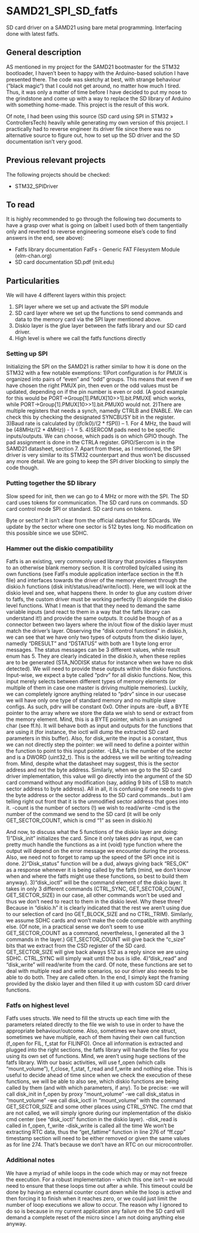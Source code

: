 # SAMD21_SPI_SD_fatfs
SD card driver on a SAMD21 using bare metal programming. Interfacing done with latest fatfs.

## General description
AS mentioned in my project for the SAMD21 bootmaster for the STM32 bootloader, I haven’t been to happy with the Arduino-based solution I have presented there. The code was sketchy at best, with strange behaviour (“black magic“) that I could not get around, no matter how much I tired. Thus, it was only a matter of time before I have decided to put my nose to the grindstone and come up with a way to replace the SD library of Arduino with something home-made. This project is the result of this work.

Of note, I had been using this source (SD card using SPI in STM32 » ControllersTech) heavily while generating my own version of this project. I practically had to reverse engineer its driver file since there was no alternative source to figure out, how to set up the SD driver and the SD documentation isn’t very good.

## Previous relevant projects
The following projects should be checked:

-	STM32_SPIDriver

## To read
It is highly recommended to go through the following two documents to have a grasp over what is going on (albeit I used both of them tangentially only and reverted to reverse engineering someone else’s code to find answers in the end, see above):

-	Fatfs library documentation FatFs - Generic FAT Filesystem Module (elm-chan.org)
-	SD card documentation SD.pdf (mit.edu)

## Particularities
We will have 4 different layers within this project:

1) SPI layer where we set up and activate the SPI module
2) SD card layer where we set up the functions to send commands and data to the memory card via the SPI layer mentioned above.
3) Diskio layer is the glue layer between the fatfs library and our SD card driver.
4) High level is where we call the fatfs functions directly

### Setting up SPI
Initializing the SPI on the SAMD21 is rather similar to how it is done on the STM32 with a few notable exemptions:
1)Port configuration is for PMUX is organized into pairs of “even” and “odd” groups. This means that even if we have chosen the right PMUX pin, then even or the odd values must be updated, depending on if the pin number is even or odd. (A good example for this would be 
PORT->Group[1].PMUX[10>>1].bit.PMUXE
which works, while
PORT->Group[1].PMUX[10>>1].bit.PMUXO
would not.
2)There are multiple registers that needs a synch, namedly CTRLB and ENABLE. We can check this by checking the designated SYNCBUSY bit in the register.
3)Baud rate is calculated by ((fclk0)/(2 * fSPI)) – 1. For 4 MHz, the baud will be (48MHz/(2 * 4MHz)) - 1 = 5.
4)SERCOM pads need to be specific inputs/outputs. We can choose, which pads is on which GPIO though. The pad assignment is done in the CTRLA register. GPIO/Sercom is in the SAMD21 datasheet, section 7.
Apart from these, as I mentioned, the SPI driver is very similar to its STM32 counterpart and thus won’t be discussed any more detail. We are going to keep the SPI driver blocking to simply the code though.

### Putting together the SD library

Slow speed for init, then we can go to 4 MHz or more with the SPI.
The SD card uses tokens for communication.
The SD card runs on commands.
SD card control mode SPI or standard.
SD card runs on tokens.

Byte or sector? It isn’t clear from the official datasheet for SDcards.
We update by the sector where one sector is 512 bytes long. No modification on this possible since we use SDHC.


### Hammer out the diskio compatibility
Fatfs is an existing, very commonly used library that provides a filesystem to an otherwise blank memory section. It is controlled by/called using its own functions (see FatFs module application interface section in the ff.h file) and interfaces towards the driver of the memory element through the diskio.h functions (disk init/status/read/write/ioctl). Here, we will look at the diskio level and see, what happens there.
In order to glue any custom driver to fatfs, the custom driver must be working perfectly (!) alongside the diskio level functions. What I mean is that that they need to demand the same variable inputs (and react to them in a way that the fatfs library can understand it!) and provide the same outputs. It could be though of as a connector between two layers where the in/out flow of the diskio layer must match the driver’s layer.
Observing the “disk control functions” in diskio.h, we can see that we have only two types of outputs from the diskio layer, namedly “DRESULT” and “DSTATUS” with  both are 1 byte long error messages. The status messages can be 3 different values, while result enum has 5. They are clearly indicated in the diskio.h, when these replies are to be generated (STA_NODISK status for instance when we have no disk detected). We will need to provide these outputs within the diskio functions.
Input-wise, we expect a byte called “pdrv” for all diskio functions. Now, this input merely selects between different types of memory elements (or multiple of them in case one master is driving multiple memories). Luckily, we can completely ignore anything related to “pdrv” since in our usecase we will have only one type of standard memory and no multiple slave configs. As such, pdrv will be constant 0x0. Other inputs are
-buff, a BYTE pointer to the array where we store the data we wish to send or extract from the memory element. Mind, this is a BYTE pointer, which is an unsigned char (see ff.h). It will behave both as input and outputs for the functions that are using it (for instance, the ioctl will dump the extracted SD card parameters in this buffer). Also, for disk_write the input is a constant, thus we can not directly step the pointer: we will need to define a pointer within the function to point to this input pointer.
-LBA_t is the number of the sector and is a DWORD (uint32_t). This is the address we will be writing to/reading from. Mind, despite what the datasheet may suggest, this is the sector address and not the byte address. Similarly, when we go to the SD card driver implementation, this value will go directly into the argument of the SD card command without any modification (say, adding 9 bits of LSB to match sector address to byte address). All in all, it is confusing if one needs to give the byte address or the sector address to the SD card commands…but I am telling right out front that it is the unmodified sector address that goes into it.
-count is the number of sectors (!) we wish to read/write
-cmd is the number of the command we send to the SD card (it will be only GET_SECTOR_COUNT, which is cmd “1” as seen in diskio.h)

And now, to discuss what the 5 functions of the diskio layer are doing:
1)”Disk_init” initializes the card. Since it only takes pdrv as input, we can pretty much handle the functions as a int (void) type function where the output will depend on the error message we encounter during the process. Also, we need not to forget to ramp up the speed of the SPI once init is done.
2)“Disk_status” function will be a dud, always giving back “RES_OK” as a response whenever it is being called by the fatfs (mind, we don’t know when and where the fatfs might use these functions, so best to build them anyway).
3)“disk_ioctl” will be the command element of the diskio layer. It takes in only 3 different commands (CTRL_SYNC, GET_SECTOR_COUNT, GET_SECTOR_SIZE) in our case, all other commands won’t be used and thus we don’t need to react to them in the diskio level. Why these three? Because in “diskio.h” it is clearly indicated that the rest we aren’t using due to our selection of card (no GET_BLOCK_SIZE and no CTRL_TRIM). Similarly, we assume SDHC cards and won’t make the code compatible with anything else. (Of note, in a practical sense we don’t seem to use GET_SECTOR_COUNT as a command, nevertheless, I generated all the 3 commands in the layer.)
GET_SECTOR_COUNT will give back the “c_size” bits that we extract from the CSD register of the SD card. GET_SECTOR_SIZE will give back always 512 as a reply since we are using SDHC. CTRL_SYNC will simply wait until the bus is idle.
4)“disk_read” and “disk_write” will read/write from the card. Of note, these functions are set to deal with multiple read and write scenarios, so our driver also needs to be able to do both. They are called often.
In the end, I simply kept the framing provided by the diskio layer and then filled it up with custom SD card driver functions.

### Fatfs on highest level
Fatfs uses structs. We need to fill the structs up each time with the parameters related directly to the file we wish to use in order to have the appropriate behaviour/outcome. Also, sometimes we have one struct, sometimes we have multiple, each of them having their own call function (f_open for FIL, f_stat for FILINFO). Once all information is extracted and plugged into the right sections, the fatfs library will handle the files for you using its own set of functions. Mind, we aren’t using huge sections of the fatfs library. 
With our basic activities, will use f_open (which calls “mount_volume”), f_close, f_stat, f_read and f_write and nothing else. This is useful to decide ahead of time since when we check the execution of these functions, we will be able to also see, which diskio functions are being called by them (and with which parameters, if any). To be precise:
-we will call disk_init in f_open by proxy “mount_volume”
-we call disk_status in “mount_volume”
-we call disk_ioctl in “mount_volume” with the command GET_SECTOR_SIZE and some other places using CTRL_SYNC. The cmd that are not called, we will simply ignore during our implementation of the diskio cmd center (see “disk_ioctl” function in the diskio layer).
-disk_read is called in f_open, f_write
-disk_write is called all the time
We won’t be extracting RTC data, thus the “get_fattime” function in line 276 of “ff.cpp” timestamp section will need to be either removed or given the same values as for line 274. That’s because we don’t have an RTC on our microcontroller.


### Additional notes
We have a myriad of while loops in the code which may or may not freeze the execution. For a robust implementation – which this one isn’t – we would need to ensure that these loops time out after a while. This timeout could be done by having an external counter count down while the loop is active and then forcing it to finish when it reaches zero, or we could just limit the number of loop executions we allow to occur. The reason why I ignored to do so is because in my current application any failure on the SD card will demand a complete reset of the micro since I am not doing anything else anyway.

